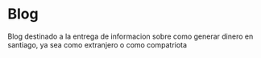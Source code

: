 # Blog
Blog destinado a la entrega de informacion sobre como generar dinero en santiago, ya sea como extranjero o como compatriota
